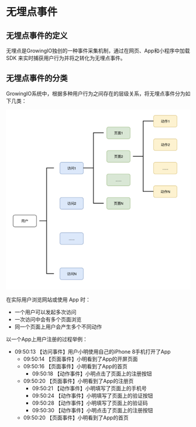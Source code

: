 # 无埋点事件

## 无埋点事件的定义

无埋点是GrowingIO独创的一种事件采集机制，通过在网页、App和小程序中加载 SDK 来实时捕获用户行为并将之转化为无埋点事件。

## 无埋点事件的分类

GrowingIO系统中，根据多种用户行为之间存在的层级关系，将无埋点事件分为如下几类：

![&#x7528;&#x6237;&#x884C;&#x4E3A;&#x5C42;&#x7EA7;&#x5173;&#x7CFB;](../../../.gitbook/assets/image%20%28230%29.png)

在实际用户浏览网站或使用 App 时：

* 一个用户可以发起多次访问
* 一次访问中会有多个页面浏览
* 同一个页面上用户会产生多个不同动作

以一个App上用户注册的过程举例：

* 09:50:13 【访问事件】用户小明使用自己的iPhone 8手机打开了App
  * 09:50:14 【页面事件】小明看到了App的开屏页面
  * 09:50:16 【页面事件】小明看到了App的首页
    * 09:50:18 【动作事件】小明点击了页面上的注册按钮
  * 09:50:20 【页面事件】小明看到了App的注册页
    * 09:50:21 【动作事件】小明填写了页面上的手机号
    * 09:50:24 【动作事件】小明填写了页面上的验证按钮
    * 09:50:28 【动作事件】小明填写了页面上的验证码
    * 09:50:30 【动作事件】小明点击了页面上的注册按钮
  * 09:50:20 【页面事件】小明看到了App的首页



